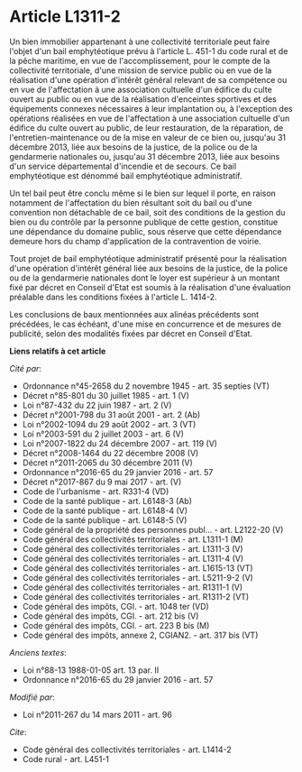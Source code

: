# Article L1311-2

Un bien immobilier appartenant à une collectivité territoriale peut faire l'objet d'un bail emphytéotique prévu à l'article
L. 451-1 du code rural et de la pêche maritime, en vue de l'accomplissement, pour le compte de la collectivité territoriale,
d'une mission de service public ou en vue de la réalisation d'une opération d'intérêt général relevant de sa compétence ou en
vue de l'affectation à une association cultuelle d'un édifice du culte ouvert au public ou en vue de la réalisation
d'enceintes sportives et des équipements connexes nécessaires à leur implantation ou, à l'exception des opérations réalisées
en vue de l'affectation à une association cultuelle d'un édifice du culte ouvert au public, de leur restauration, de la
réparation, de l'entretien-maintenance ou de la mise en valeur de ce bien ou, jusqu'au 31 décembre 2013, liée aux besoins de
la justice, de la police ou de la gendarmerie nationales ou, jusqu'au 31 décembre 2013, liée aux besoins d'un service
départemental d'incendie et de secours. Ce bail emphytéotique est dénommé bail emphytéotique administratif. 

Un tel bail peut être conclu même si le bien sur lequel il porte, en raison notamment de l'affectation du bien résultant soit
du bail ou d'une convention non détachable de ce bail, soit des conditions de la gestion du bien ou du contrôle par la
personne publique de cette gestion, constitue une dépendance du domaine public, sous réserve que cette dépendance demeure
hors du champ d'application de la contravention de voirie. 

Tout projet de bail emphytéotique administratif présenté pour la réalisation d'une opération d'intérêt général liée aux
besoins de la justice, de la police ou de la gendarmerie nationales dont le loyer est supérieur à un montant fixé par décret
en Conseil d'Etat est soumis à la réalisation d'une évaluation préalable dans les conditions fixées à l'article L. 1414-2.

Les conclusions de baux mentionnées aux alinéas précédents sont précédées, le cas échéant, d'une mise en concurrence et de
mesures de publicité, selon des modalités fixées par décret en Conseil d'Etat.

**Liens relatifs à cet article**

_Cité par_:

  - Ordonnance n°45-2658 du 2 novembre 1945 - art. 35 septies (VT)
  - Décret n°85-801 du 30 juillet 1985 - art. 1 (V)
  - Loi n°87-432 du 22 juin 1987 - art. 2 (V)
  - Décret n°2001-798 du 31 août 2001 - art. 2 (Ab)
  - Loi n°2002-1094 du 29 août 2002 - art. 3 (VT)
  - Loi n°2003-591 du 2 juillet 2003 - art. 6 (V)
  - Loi n°2007-1822 du 24 décembre 2007 - art. 119 (V)
  - Décret n°2008-1464 du 22 décembre 2008 (V)
  - Décret n°2011-2065 du 30 décembre 2011 (V)
  - Ordonnance n°2016-65 du 29 janvier 2016 - art. 57
  - Décret n°2017-867 du 9 mai 2017 - art. (V)
  - Code de l'urbanisme - art. R331-4 (VD)
  - Code de la santé publique - art. L6148-3 (Ab)
  - Code de la santé publique - art. L6148-4 (V)
  - Code de la santé publique - art. L6148-5 (V)
  - Code général de la propriété des personnes publ... - art. L2122-20 (V)
  - Code général des collectivités territoriales - art. L1311-1 (M)
  - Code général des collectivités territoriales - art. L1311-3 (V)
  - Code général des collectivités territoriales - art. L1311-4 (V)
  - Code général des collectivités territoriales - art. L1615-13 (VT)
  - Code général des collectivités territoriales - art. L5211-9-2 (V)
  - Code général des collectivités territoriales - art. R1311-1 (V)
  - Code général des collectivités territoriales - art. R1311-2 (VT)
  - Code général des impôts, CGI. - art. 1048 ter (VD)
  - Code général des impôts, CGI. - art. 212 bis (V)
  - Code général des impôts, CGI. - art. 223 B bis (M)
  - Code général des impôts, annexe 2, CGIAN2. - art. 317 bis (VT)

_Anciens textes_:

  - Loi n°88-13 1988-01-05 art. 13 par. II
  - Ordonnance n°2016-65 du 29 janvier 2016 - art. 57

_Modifié par_:

  - Loi n°2011-267 du 14 mars 2011 - art. 96

_Cite_:

  - Code général des collectivités territoriales - art. L1414-2
  - Code rural - art. L451-1
